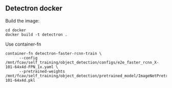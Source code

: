 ## Detectron docker ##
Build the image:

```
cd docker
docker build -t detectron .
```

Use container-fn

```
container-fn detectron-faster-rcnn-train \
      --config /mnt/fcav/self_training/object_detection/configs/e2e_faster_rcnn_X-101-64x4d-FPN_1x.yaml \
      --pretrained-weights /mnt/fcav/self_training/object_detection/pretrained_model/ImageNetPretrained/X-101-64x4d.pkl
```
